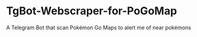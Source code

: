 # TgBot-Webscraper-for-PoGoMap
A Telegram Bot that scan Pokémon Go Maps to alert me of near pokémons
